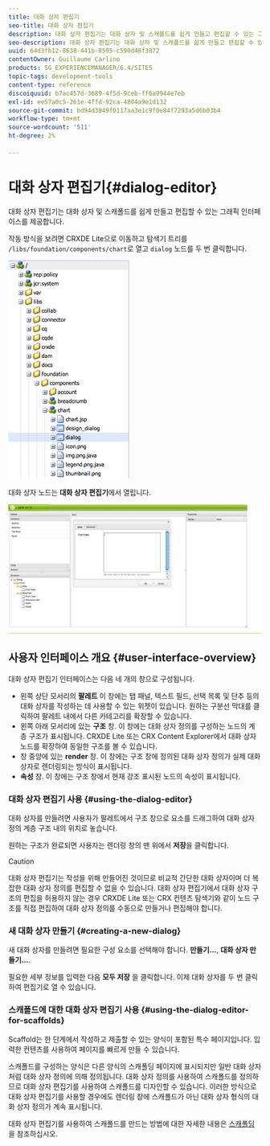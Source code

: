 ```yaml
---
title: 대화 상자 편집기
seo-title: 대화 상자 편집기
description: 대화 상자 편집기는 대화 상자 및 스캐폴드를 쉽게 만들고 편집할 수 있는 그래픽 인터페이스를 제공합니다
seo-description: 대화 상자 편집기는 대화 상자 및 스캐폴드를 쉽게 만들고 편집할 수 있는 그래픽 인터페이스를 제공합니다
uuid: 64d3fb12-8638-441b-8595-c590d48f3072
contentOwner: Guillaume Carlino
products: SG_EXPERIENCEMANAGER/6.4/SITES
topic-tags: development-tools
content-type: reference
discoiquuid: b7ac457d-3689-4f5d-9ceb-ff6a9944e7eb
exl-id: ee57a0c5-261e-4ffd-92ca-4804a9e1d132
source-git-commit: bd94d3949f0117aa3e1c9f0e84f7293a5d6b03b4
workflow-type: tm+mt
source-wordcount: '511'
ht-degree: 2%

---
```


# 대화 상자 편집기{#dialog-editor}

대화 상자 편집기는 대화 상자 및 스캐폴드를 쉽게 만들고 편집할 수 있는 그래픽 인터페이스를 제공합니다.

작동 방식을 보려면 CRXDE Lite으로 이동하고 탐색기 트리를 `/libs/foundation/components/chart`로 열고 `dialog` 노드를 두 번 클릭합니다.

![chlimage_1-247](assets/chlimage_1-247.png)

대화 상자 노드는 **대화 상자 편집기**&#x200B;에서 열립니다.

![screen_shot_2012-02-01at25033pm](assets/screen_shot_2012-02-01at25033pm.png)

## 사용자 인터페이스 개요 {#user-interface-overview}

대화 상자 편집기 인터페이스는 다음 네 개의 창으로 구성됩니다.

* 왼쪽 상단 모서리의 **팔레트** 이 창에는 탭 패널, 텍스트 필드, 선택 목록 및 단추 등의 대화 상자를 작성하는 데 사용할 수 있는 위젯이 있습니다. 원하는 구분선 막대를 클릭하여 팔레트 내에서 다른 카테고리를 확장할 수 있습니다.
* 왼쪽 아래 모서리에 있는 **구조** 창. 이 창에는 대화 상자 정의를 구성하는 노드의 계층 구조가 표시됩니다. CRXDE Lite 또는 CRX Content Explorer에서 대화 상자 노드를 확장하여 동일한 구조를 볼 수 있습니다.
* 창 중앙에 있는 **render** 창. 이 창에는 구조 창에 정의된 대화 상자 정의가 실제 대화 상자로 렌더링되는 방식이 표시됩니다.
* **속성** 창. 이 창에는 구조 창에서 현재 강조 표시된 노드의 속성이 표시됩니다.

### 대화 상자 편집기 사용 {#using-the-dialog-editor}

대화 상자를 만들려면 사용자가 팔레트에서 구조 창으로 요소를 드래그하여 대화 상자 정의 계층 구조 내의 위치로 놓습니다.

원하는 구조가 완료되면 사용자는 렌더링 창의 맨 위에서 **저장**&#x200B;을 클릭합니다.

>[!CAUTION]
>
>대화 상자 편집기는 작성을 위해 만들어진 것이므로 비교적 간단한 대화 상자이며 더 복잡한 대화 상자 정의를 편집할 수 없을 수 있습니다. 대화 상자 편집기에서 대화 상자 구조의 편집을 허용하지 않는 경우 CRXDE Lite 또는 CRX 컨텐츠 탐색기와 같이 노드 구조를 직접 편집하여 대화 상자 정의를 수동으로 만들거나 편집해야 합니다.

### 새 대화 상자 만들기 {#creating-a-new-dialog}

새 대화 상자를 만들려면 필요한 구성 요소를 선택해야 합니다. **만들기...**, **대화 상자 만들기...**.

필요한 세부 정보를 입력한 다음 **모두 저장** 을 클릭합니다. 이제 대화 상자를 두 번 클릭하여 편집기로 열 수 있습니다.

### 스캐폴드에 대한 대화 상자 편집기 사용 {#using-the-dialog-editor-for-scaffolds}

Scaffold는 한 단계에서 작성하고 제출할 수 있는 양식이 포함된 특수 페이지입니다. 입력한 컨텐츠를 사용하여 페이지를 빠르게 만들 수 있습니다.

스캐폴드를 구성하는 양식은 다른 양식의 스캐폴딩 페이지에 표시되지만 일반 대화 상자처럼 대화 상자 정의에 의해 정의됩니다. 대화 상자 정의를 사용하여 스캐폴드를 정의하므로 대화 상자 편집기를 사용하여 스캐폴드를 디자인할 수 있습니다. 이러한 방식으로 대화 상자 편집기를 사용할 경우에도 렌더링 창에 스캐폴드가 아닌 대화 상자 형식의 대화 상자 정의가 계속 표시됩니다.

대화 상자 편집기를 사용하여 스캐폴드를 만드는 방법에 대한 자세한 내용은 [스캐폴딩](/help/sites-authoring/scaffolding.md) 을 참조하십시오.
